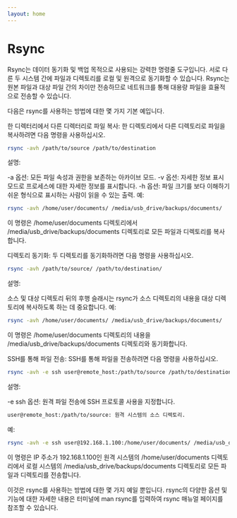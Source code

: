 ```yaml
---
layout: home
---
```


# Rsync
Rsync는 데이터 동기화 및 백업 목적으로 사용되는 강력한 명령줄 도구입니다. 서로 다른 두 시스템 간에 파일과 디렉토리를 로컬 및 원격으로 동기화할 수 있습니다. Rsync는 원본 파일과 대상 파일 간의 차이만 전송하므로 네트워크를 통해 대용량 파일을 효율적으로 전송할 수 있습니다.

다음은 rsync를 사용하는 방법에 대한 몇 가지 기본 예입니다.

한 디렉터리에서 다른 디렉터리로 파일 복사:
한 디렉토리에서 다른 디렉토리로 파일을 복사하려면 다음 명령을 사용하십시오.

```bash
rsync -avh /path/to/source /path/to/destination
```
설명:

-a 옵션: 모든 파일 속성과 권한을 보존하는 아카이브 모드.
-v 옵션: 자세한 정보 표시 모드로 프로세스에 대한 자세한 정보를 표시합니다.
-h 옵션: 파일 크기를 보다 이해하기 쉬운 형식으로 표시하는 사람이 읽을 수 있는 출력.
예:

```bash
rsync -avh /home/user/documents/ /media/usb_drive/backups/documents/
```
이 명령은 /home/user/documents 디렉토리에서 /media/usb_drive/backups/documents 디렉토리로 모든 파일과 디렉토리를 복사합니다.

디렉토리 동기화:
두 디렉토리를 동기화하려면 다음 명령을 사용하십시오.

```bash
rsync -avh /path/to/source/ /path/to/destination/
```
설명:

소스 및 대상 디렉토리 뒤의 후행 슬래시는 rsync가 소스 디렉토리의 내용을 대상 디렉토리에 복사하도록 하는 데 중요합니다.
예:

```bash
rsync -avh /home/user/documents/ /media/usb_drive/backups/documents/
```
이 명령은 /home/user/documents 디렉토리의 내용을 /media/usb_drive/backups/documents 디렉토리와 동기화합니다.

SSH를 통해 파일 전송:
SSH를 통해 파일을 전송하려면 다음 명령을 사용하십시오.

```bash
rsync -avh -e ssh user@remote_host:/path/to/source /path/to/destination
```
설명:

-e ssh 옵션: 원격 파일 전송에 SSH 프로토콜 사용을 지정합니다.
```bash
user@remote_host:/path/to/source: 원격 시스템의 소스 디렉토리.
```
예:

```bash
rsync -avh -e ssh user@192.168.1.100:/home/user/documents/ /media/usb_drive/backups/documents/
```
이 명령은 IP 주소가 192.168.1.100인 원격 시스템의 /home/user/documents 디렉토리에서 로컬 시스템의 /media/usb_drive/backups/documents 디렉토리로 모든 파일과 디렉토리를 전송합니다.

이것은 rsync를 사용하는 방법에 대한 몇 가지 예일 뿐입니다. rsync의 다양한 옵션 및 기능에 대한 자세한 내용은 터미널에 man rsync를 입력하여 rsync 매뉴얼 페이지를 참조할 수 있습니다.